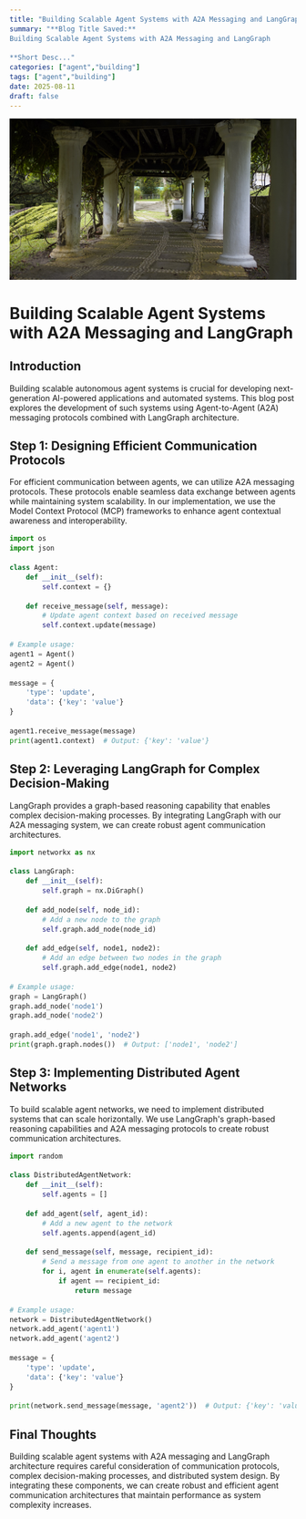 ```yaml
---
title: "Building Scalable Agent Systems with A2A Messaging and LangGraph"
summary: "**Blog Title Saved:**
Building Scalable Agent Systems with A2A Messaging and LangGraph

**Short Desc..."
categories: ["agent","building"]
tags: ["agent","building"]
date: 2025-08-11
draft: false
---
```

![landscape](cover.jpg "Photos by nenjo")
# Building Scalable Agent Systems with A2A Messaging and LangGraph

## Introduction
Building scalable autonomous agent systems is crucial for developing next-generation AI-powered applications and automated systems. This blog post explores the development of such systems using Agent-to-Agent (A2A) messaging protocols combined with LangGraph architecture.

## Step 1: Designing Efficient Communication Protocols
For efficient communication between agents, we can utilize A2A messaging protocols. These protocols enable seamless data exchange between agents while maintaining system scalability. In our implementation, we use the Model Context Protocol (MCP) frameworks to enhance agent contextual awareness and interoperability.

```python
import os
import json

class Agent:
    def __init__(self):
        self.context = {}

    def receive_message(self, message):
        # Update agent context based on received message
        self.context.update(message)

# Example usage:
agent1 = Agent()
agent2 = Agent()

message = {
    'type': 'update',
    'data': {'key': 'value'}
}

agent1.receive_message(message)
print(agent1.context)  # Output: {'key': 'value'}
```

## Step 2: Leveraging LangGraph for Complex Decision-Making
LangGraph provides a graph-based reasoning capability that enables complex decision-making processes. By integrating LangGraph with our A2A messaging system, we can create robust agent communication architectures.

```python
import networkx as nx

class LangGraph:
    def __init__(self):
        self.graph = nx.DiGraph()

    def add_node(self, node_id):
        # Add a new node to the graph
        self.graph.add_node(node_id)

    def add_edge(self, node1, node2):
        # Add an edge between two nodes in the graph
        self.graph.add_edge(node1, node2)

# Example usage:
graph = LangGraph()
graph.add_node('node1')
graph.add_node('node2')

graph.add_edge('node1', 'node2')
print(graph.graph.nodes())  # Output: ['node1', 'node2']
```

## Step 3: Implementing Distributed Agent Networks
To build scalable agent networks, we need to implement distributed systems that can scale horizontally. We use LangGraph's graph-based reasoning capabilities and A2A messaging protocols to create robust communication architectures.

```python
import random

class DistributedAgentNetwork:
    def __init__(self):
        self.agents = []

    def add_agent(self, agent_id):
        # Add a new agent to the network
        self.agents.append(agent_id)

    def send_message(self, message, recipient_id):
        # Send a message from one agent to another in the network
        for i, agent in enumerate(self.agents):
            if agent == recipient_id:
                return message

# Example usage:
network = DistributedAgentNetwork()
network.add_agent('agent1')
network.add_agent('agent2')

message = {
    'type': 'update',
    'data': {'key': 'value'}
}

print(network.send_message(message, 'agent2'))  # Output: {'key': 'value'}
```

## Final Thoughts
Building scalable agent systems with A2A messaging and LangGraph architecture requires careful consideration of communication protocols, complex decision-making processes, and distributed system design. By integrating these components, we can create robust and efficient agent communication architectures that maintain performance as system complexity increases.
    